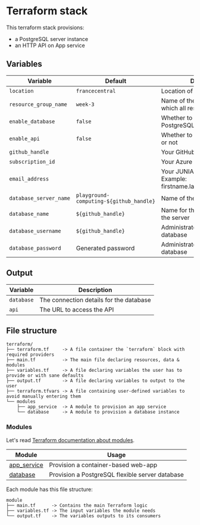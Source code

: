 # Terraform stack

This terraform stack provisions:

- a PostgreSQL server instance
- an HTTP API on App service

## Variables

| Variable               | Default                                 | Description                                                       |
| ---------------------- | --------------------------------------- | ----------------------------------------------------------------- |
| `location`             | `francecentral`                         | Location of the resources                                         |
| `resource_group_name`  | `week-3`                                | Name of the resource group in which all resource are grouped      |
| `enable_database`      | `false`                                 | Whether to deploy the PostgreSQL database or not                  |
| `enable_api`           | `false`                                 | Whether to deploy the HTTP API or not                             |
| `github_handle`        |                                         | Your GitHub username                                              |
| `subscription_id`      |                                         | Your Azure subscription ID                                        |
| `email_address`        |                                         | Your JUNIA email address. Example: firstname.lastname@*.junia.com |
| `database_server_name` | `playground-computing-${github_handle}` | Name of the database server                                       |
| `database_name`        | `${github_handle}`                      | Name for the database within the server                           |
| `database_username`    | `${github_handle}`                      | Administrator username for the database                           |
| `database_password`    | Generated password                      | Administrator password for the database                           |

## Output

| Variable   | Description                             |
| ---------- | --------------------------------------- |
| `database` | The connection details for the database |
| `api`      | The URL to access the API               |

## File structure

```
terraform/
├── terraform.tf     -> A file container the `terraform` block with required providers
├── main.tf          -> The main file declaring resources, data & modules
├── variables.tf     -> A file declaring variables the user has to provide or with sane defaults
├── output.tf        -> A file declaring variables to output to the user
├── terraform.tfvars -> A file containing user-defined variables to avoid manually entering them
└── modules
    ├── app_service  -> A module to provision an app service
    └── database     -> A module to provision a database instance
```

### Modules

Let's read [Terraform documentation about modules](https://developer.hashicorp.com/terraform/tutorials/modules/module).

| Module                                | Usage                                           |
| ------------------------------------- | ----------------------------------------------- |
| [app_service](./modules/app_service/) | Provision a container-based web-app             |
| [database](./modules/database/)       | Provision a PostgreSQL flexible server database |

Each module has this file structure:

```
module
├── main.tf      -> Contains the main Terraform logic
├── variables.tf -> The input variables the module needs
└── output.tf    -> The variables outputs to its consumers
```
